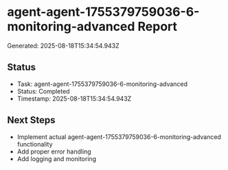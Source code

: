 # agent-agent-1755379759036-6-monitoring-advanced Report

Generated: 2025-08-18T15:34:54.943Z

## Status
- Task: agent-agent-1755379759036-6-monitoring-advanced
- Status: Completed
- Timestamp: 2025-08-18T15:34:54.943Z

## Next Steps
- Implement actual agent-agent-1755379759036-6-monitoring-advanced functionality
- Add proper error handling
- Add logging and monitoring
